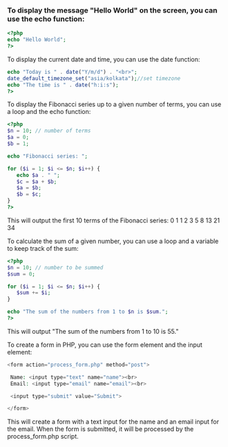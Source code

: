 ### To display the message "Hello World" on the screen, you can use the echo function:

```php
<?php
echo "Hello World";
?>
```

To display the current date and time, you can use the date function:

```php <?php
echo "Today is " . date("Y/m/d") . "<br>";
date_default_timezone_set("asia/kolkata");//set timezone 
echo "The time is " . date("h:i:s");
?>
```

To display the Fibonacci series up to a given number of terms, you can use a loop and the echo function:

```php
<?php
$n = 10; // number of terms
$a = 0;
$b = 1;

echo "Fibonacci series: ";

for ($i = 1; $i <= $n; $i++) {
   echo $a . " ";
   $c = $a + $b;
   $a = $b;
   $b = $c;
}
?>
```

This will output the first 10 terms of the Fibonacci series: 0 1 1 2 3 5 8 13 21 34

To calculate the sum of a given number, you can use a loop and a variable to keep track of the sum:

```php
<?php
$n = 10; // number to be summed
$sum = 0;

for ($i = 1; $i <= $n; $i++) {
   $sum += $i;
}

echo "The sum of the numbers from 1 to $n is $sum.";
?>
```

This will output "The sum of the numbers from 1 to 10 is 55."

To create a form in PHP, you can use the form element and the input element:

```php
<form action="process_form.php" method="post">

 Name: <input type="text" name="name"><br>
 Email: <input type="email" name="email"><br>

 <input type="submit" value="Submit">

</form>
```

This will create a form with a text input for the name and an email input for the email. When the form is submitted, it will be processed by the process_form.php script.
